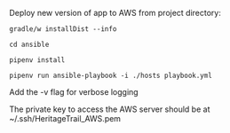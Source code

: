 Deploy new version of app to AWS from project directory:

`gradle/w installDist --info`

`cd ansible`

`pipenv install`

`pipenv run ansible-playbook -i ./hosts playbook.yml`

Add the -v flag for verbose logging

The private key to access the AWS server should be at ~/.ssh/HeritageTrail_AWS.pem